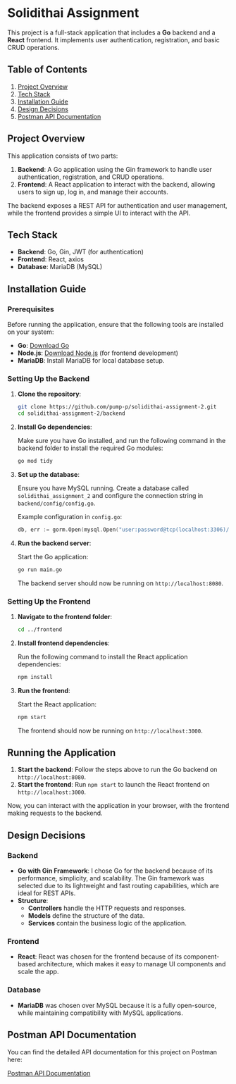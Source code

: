 
# Solidithai Assignment

This project is a full-stack application that includes a **Go** backend and a **React** frontend. It implements user authentication, registration, and basic CRUD operations.

## Table of Contents

1. [Project Overview](#project-overview)
2. [Tech Stack](#tech-stack)
3. [Installation Guide](#installation-guide)
4. [Design Decisions](#design-decisions)
5. [Postman API Documentation](#postman-api-documentation)

## Project Overview

This application consists of two parts:
1. **Backend**: A Go application using the Gin framework to handle user authentication, registration, and CRUD operations.
2. **Frontend**: A React application to interact with the backend, allowing users to sign up, log in, and manage their accounts.

The backend exposes a REST API for authentication and user management, while the frontend provides a simple UI to interact with the API.

## Tech Stack

- **Backend**: Go, Gin, JWT (for authentication)
- **Frontend**: React, axios
- **Database**: MariaDB (MySQL)

## Installation Guide

### Prerequisites

Before running the application, ensure that the following tools are installed on your system:

- **Go**: [Download Go](https://golang.org/dl/)
- **Node.js**: [Download Node.js](https://nodejs.org/) (for frontend development)
- **MariaDB**: Install MariaDB for local database setup.

### Setting Up the Backend

1. **Clone the repository**:

   ```bash
   git clone https://github.com/pump-p/solidithai-assignment-2.git
   cd solidithai-assignment-2/backend
   ```

2. **Install Go dependencies**:

   Make sure you have Go installed, and run the following command in the backend folder to install the required Go modules:

   ```bash
   go mod tidy
   ```

3. **Set up the database**:

   Ensure you have MySQL running. Create a database called `solidithai_assignment_2` and configure the connection string in `backend/config/config.go`.

   Example configuration in `config.go`:
   ```go
   db, err := gorm.Open(mysql.Open("user:password@tcp(localhost:3306)/solidithai_assignment_2"), &gorm.Config{})
   ```

4. **Run the backend server**:

   Start the Go application:

   ```bash
   go run main.go
   ```

   The backend server should now be running on `http://localhost:8080`.

### Setting Up the Frontend

1. **Navigate to the frontend folder**:

   ```bash
   cd ../frontend
   ```

2. **Install frontend dependencies**:

   Run the following command to install the React application dependencies:

   ```bash
   npm install
   ```

3. **Run the frontend**:

   Start the React application:

   ```bash
   npm start
   ```

   The frontend should now be running on `http://localhost:3000`.

## Running the Application

1. **Start the backend**: Follow the steps above to run the Go backend on `http://localhost:8080`.
2. **Start the frontend**: Run `npm start` to launch the React frontend on `http://localhost:3000`.

Now, you can interact with the application in your browser, with the frontend making requests to the backend.

## Design Decisions

### Backend

- **Go with Gin Framework**: I chose Go for the backend because of its performance, simplicity, and scalability. The Gin framework was selected due to its lightweight and fast routing capabilities, which are ideal for REST APIs.
- **Structure**:
  - **Controllers** handle the HTTP requests and responses.
  - **Models** define the structure of the data.
  - **Services** contain the business logic of the application.

### Frontend

- **React**: React was chosen for the frontend because of its component-based architecture, which makes it easy to manage UI components and scale the app.

### Database

- **MariaDB** was chosen over MySQL because it is a fully open-source, while maintaining compatibility with MySQL applications.


## Postman API Documentation

You can find the detailed API documentation for this project on Postman here:

[Postman API Documentation](https://documenter.getpostman.com/view/26586964/2sAYBaAVdd)
